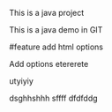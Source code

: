 This is a java project

This is a java demo in GIT

#feature add html options 

Add options etererete

utyiyiy

dsghhshhh sffff dfdfddg

